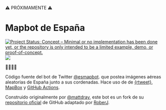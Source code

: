 ⚠️ PRÓXIMAMENTE ⚠️

# Mapbot de España 

[![Project Status: Concept – Minimal or no implementation has been done
yet, or the repository is only intended to be a limited example, demo,
or
proof-of-concept.](https://www.repostatus.org/badges/latest/concept.svg)](https://www.repostatus.org/#concept)
[![](https://img.shields.io/badge/Twitter-@esmapbot-white?style=flat&labelColor=blue&logo=Twitter&logoColor=white)](https://twitter.com/esmapbot)

🤖📍🇪🇦

Código fuente del bot de Twitter [@esmapbot](https://www.twitter.com/esmapbot). que postea imágenes aéreas aleatorias de España junto a sus cordenadas. Hace uso de de [{rtweet}](https://docs.ropensci.org/rtweet/), [MapBox](https://www.mapbox.com/) y [GitHub Actions](https://docs.github.com/en/actions). 

Construido originalmente por [@mattdray](https://twitter.com/mattdray), este bot es un fork de su [repositorio oficial](https://github.com/matt-dray/londonmapbot) de GitHub adaptado por [RoberJ](https://www.twitter.com/progra_mapa). 



